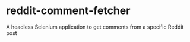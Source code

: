 # reddit-comment-fetcher
A headless Selenium application to get comments from a specific Reddit post
